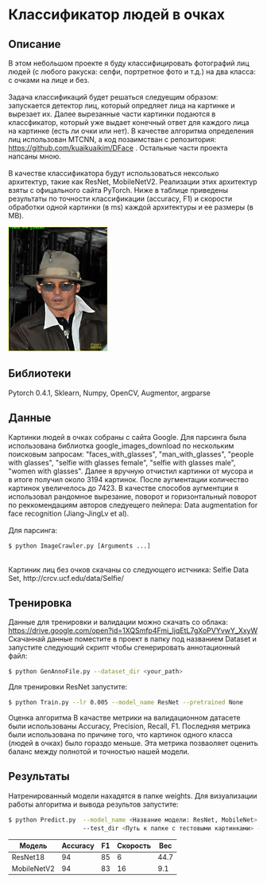 # Классификатор людей в очках

## Описание
В этом небольшом проекте я буду классифицировать фотографий лиц людей (с любого ракуска: селфи, портретное фото и т.д.) на два класса: с очками на лице и без. <br/>
<br/>
 Задача классификаций будет решаться следуещим образом: запускается детектор лиц, который опредляет лица на картинке и вырезает их. Далее вырезанные части картинки подаются в классфикатор, который уже выдает конечный ответ для каждого лица на картинке (есть ли очки или нет). В качестве алгоритма определения лиц использован MTCNN, а код позаимстван с репозитория: https://github.com/kuaikuaikim/DFace . Остальные части проекта напсаны мною.  <br/>
<br/>
 В качестве классификатора будут использоваться нексолько архитектур, такие как ResNet, MobileNetV2. Реализации этих  архитектур взяты с офицального сайта PyTorch. Ниже в таблице приведены результаты по точности классификации (accuracy, F1) и скорости обработки одной картинки (в ms) каждой архитектуры и ее размеры (в MB).
 
 ![Alt text](Johnny.png?raw=true "With glasses")


## Библиотеки 
Pytorch 0.4.1, Sklearn, Numpy, OpenCV, Augmentor, argparse


## Данные 

Картинки людей в очках собраны с сайта Google. Для парсинга была использована библиотка google_images_download по нескольким поисковым запросам: "faces_with_glasses", "man_with_glasses", "people with glasses", "selfie with glasses female", "selfie with glasses male", "women with glasses". Далее я вручную отчистил картинки от мусора и в итоге получил около 3194 картинок. После аугментации количество картинок увеличелось до 7423. В качестве способов аугментции я использовал рандомное вырезание, поворот и горизонтальный поворот по  реккомендациям авторов следуещего пейпера: Data augmentation for face recognition (Jiang-JingLv et al).  
<br/>
Для парсинга:
```bash
$ python ImageCrawler.py [Arguments ...]
```
<br/>
Картиник лиц без очков скачаны со следующего истчника: Selfie Data Set, http://crcv.ucf.edu/data/Selfie/
<br/>

## Тренировка

Данные для тренировки и валидации можно скачать со облака: https://drive.google.com/open?id=1XQSmfp4Fmi_IjqEtL7gXoPVYvwY_XxyW
<br/>
Скачаннай данные поместите в проект в папку под названием Dataset и запустите следующий скрипт чтобы сгенерировать аннотационный файл:

```bash
$ python GenAnnoFile.py --dataset_dir <your_path>
```

Для тренировки ResNet запустите:
```bash
$ python Train.py --lr 0.005 --model_name ResNet --pretrained None
```

Оценка алгоритма
В качастве метрики на валидационном датасете были использованы Accuracy, Precision, Recall, F1. Последняя метрика были использована по причине того, что картинок одного класса (людей в очках) было гораздо меньше. Эта метрика позваоляет оценить баланс между полнотой и точностью нашей модели.

## Результаты
Натренированный модели нахадятся в папке weights.
Для визуализации работы алгоритма и вывода результов запустите:
```bash
$ python Predict.py  --model_name <Название модели: ResNet, MobileNet>  --model_path <Путь к натренированной модели>  
                     --test_dir <Путь к папке с тестовыми картинками> --vis <визуализация результатов: True, False>
```



|    Модель     | Accuracy      |    F1         | Скорость      | Вес          |
| ------------- | ------------- | ------------- | ------------- |------------- |
| ResNet18      | 94            | 85            | 6             |44.7          |
| MobileNetV2   | 94            | 83            | 16            |9.1           |
